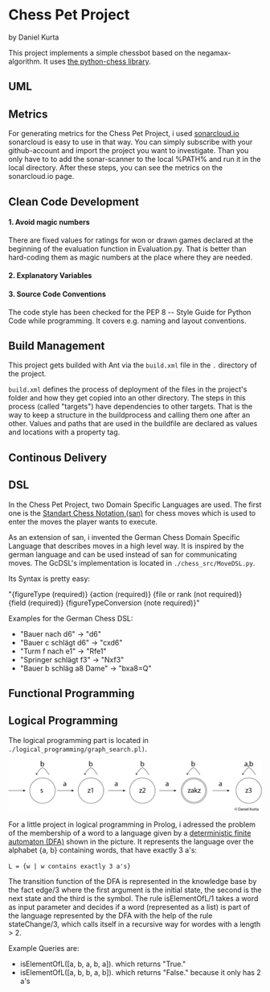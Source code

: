 # Chess Pet Project
by Daniel Kurta

This project implements a simple chessbot based on
the negamax-algorithm. It uses [the python-chess library](https://python-chess.readthedocs.io/en/latest/index.html).

## UML

## Metrics
For generating metrics for the Chess Pet Project, i used [sonarcloud.io](sonarcloud.io)
 sonarcloud is easy to use in that way. You can simply subscribe with your
 github-account and import the project you want to investigate. Than you only have to
 to add the sonar-scanner to the local %PATH% and run it in the local
 directory. After these steps, you can see the metrics on the sonarcloud.io page.


## Clean Code Development
#### 1. Avoid magic numbers
There are fixed values for ratings for won or drawn games declared at the
beginning of the evaluation function in Evaluation.py. That is better than
hard-coding them as magic numbers at the place where they are needed.
#### 2. Explanatory Variables
#### 3. Source Code Conventions
The code style has been checked for the PEP 8 -- Style Guide for Python
 Code while programming. It covers e.g. naming and layout conventions.

## Build Management
This project gets builded with Ant via the `build.xml` file in the `.`
directory of the project.

`build.xml` defines the process of deployment of the files in the project's
folder and how they get copied into an other directory. The steps in this process
 (called "targets") have dependencies to other targets. That is the way to keep
  a structure in the buildprocess and calling them one after an other. Values and
  paths that are used in the buildfile are declared as values and locations with a
  property tag.

## Continous Delivery

## DSL
In the Chess Pet Project, two Domain Specific Languages are used. The
first one is the [Standart Chess Notation (san)](https://en.wikipedia.org/wiki/Algebraic_notation_(chess)) for chess moves which is
used to enter the moves the player wants to execute.

As an extension of san, i invented the German Chess Domain Specific Language
that describes moves in a high level way. It is inspired by the german language and can
be used instead of san for communicating moves. The GcDSL's implementation
is located in `./chess_src/MoveDSL.py`.

Its Syntax is pretty easy:

"{figureType (required)} {action (required)} {file or rank (not required)} \
    {field (required)} {figureTypeConversion (note required)}"

Examples for the German Chess DSL:

* "Bauer nach d6" -> "d6"
* "Bauer c schlägt d6" -> "cxd6"
* "Turm f nach e1" -> "Rfe1"
* "Springer schlägt f3" -> "Nxf3"
* "Bauer b schläg a8 Dame" -> "bxa8=Q"

## Functional Programming

## Logical Programming
The logical programming part is located in
`./logical_programming/graph_search.pl)`.

![DFA](./img/dfa.png)

For a little project in logical programming in Prolog, i adressed
the problem of the membership of a word to a language given by a
[deterministic finite automaton (DFA)](https://en.wikipedia.org/wiki/Deterministic_finite_automaton)
shown in the picture. It represents the language over the alphabet {a, b}
 containing words, that have exactly 3 a's:

  `L = {w | w contains exactly 3 a's}`

  The transition function of the
DFA is represented in the knowledge base by the fact edge/3 where the
first argument is the initial state, the second is the next state and the
third is the symbol.
The rule isElementOfL/1 takes a word as input parameter and decides
 if a word (represented as a list) is part of the language represented
 by the DFA with the help of the rule stateChange/3, which calls
 itself in a recursive way for wordes with a length > 2.

 Example Queries are:
* isElementOfL([a, b, a, b, a]). which returns "True."
* isElementOfL([a, b, b, a, b]). which returns "False." because it
only has 2 a's